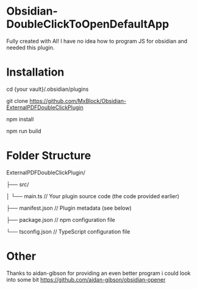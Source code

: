 # Obsidian-DoubleClickToOpenDefaultApp

Fully created with AI! I have no idea how to program JS for obsidian and needed this plugin.

# Installation
cd {your vault}/.obsidian/plugins

git clone https://github.com/MxBlock/Obsidian-ExternalPDFDoubleClickPlugin

npm install

npm run build


# Folder Structure
ExternalPDFDoubleClickPlugin/

├── src/

│   └── main.ts      // Your plugin source code (the code provided earlier)

├── manifest.json    // Plugin metadata (see below)

├── package.json     // npm configuration file

└── tsconfig.json    // TypeScript configuration file

# Other
Thanks to aidan-gibson for providing an even better program i could look into some bit
https://github.com/aidan-gibson/obsidian-opener
